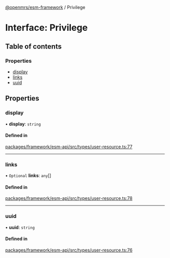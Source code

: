 [@openmrs/esm-framework](../API.md) / Privilege

# Interface: Privilege

## Table of contents

### Properties

- [display](Privilege.md#display)
- [links](Privilege.md#links)
- [uuid](Privilege.md#uuid)

## Properties

### display

• **display**: `string`

#### Defined in

[packages/framework/esm-api/src/types/user-resource.ts:77](https://github.com/openmrs/openmrs-esm-core/blob/main/packages/framework/esm-api/src/types/user-resource.ts#L77)

___

### links

• `Optional` **links**: `any`[]

#### Defined in

[packages/framework/esm-api/src/types/user-resource.ts:78](https://github.com/openmrs/openmrs-esm-core/blob/main/packages/framework/esm-api/src/types/user-resource.ts#L78)

___

### uuid

• **uuid**: `string`

#### Defined in

[packages/framework/esm-api/src/types/user-resource.ts:76](https://github.com/openmrs/openmrs-esm-core/blob/main/packages/framework/esm-api/src/types/user-resource.ts#L76)
